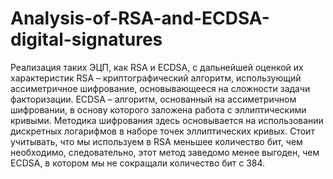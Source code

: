 # Analysis-of-RSA-and-ECDSA-digital-signatures
Реализация таких ЭЦП, как RSA и ECDSA, с дальнейшей оценкой их характеристик
RSA – криптографический алгоритм, использующий ассиметричное шифрование, основывающееся на сложности задачи факторизации. 
ECDSA – алгоритм, основанный на ассиметричном шифровании, в основу которого заложена работа с эллиптическими кривыми. Методика шифрования здесь основывается на использовании дискретных логарифмов в наборе точек эллиптических кривых. 
Стоит учитывать, что мы используем в RSA меньшее количество бит, чем необходимо, следовательно, этот метод заведомо менее выгоден, чем ECDSA, в котором мы не сокращали количество бит с 384.
